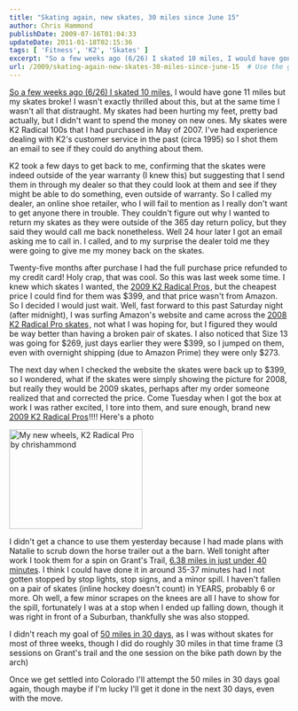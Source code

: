 ```yaml
---
title: "Skating again, new skates, 30 miles since June 15"
author: Chris Hammond
publishDate: 2009-07-16T01:04:33
updateDate: 2011-01-18T02:15:36
tags: [ 'Fitness', 'K2', 'Skates' ]
excerpt: "So a few weeks ago (6/26) I skated 10 miles, I would have gone 11 miles but my skates broke! I wasn't exactly thrilled about this, but at the same time I wasn't all that distraught. My skates had been hurting my feet, pretty bad actually, but I didn't want to spend the money on new ones. My skates were K2 Radical 100s that I had purchased in May of 2007. I've had experience dealing with K2's customer service in the past (circa 1995) so I shot them an email to see if they could do anything about them. K2 took a few days to get back to me, confirming that the skates were indeed outside of the year warranty (I knew this) but suggesting that I send them in through my dealer so that they could look at them and see if they might be able to do something, even outside of warranty. So I called my dealer, an online shoe retailer, who I will fail to mention as I really don't want to get anyone there in trouble. They couldn't figure out why I wanted to return my skates as they were outside of the 365 day return policy, but they said they would call me back nonetheless. Well 24 hour later I got an email asking me to call in. I called, and to my surprise the dealer told me they were going to give me my money back on the skates. Twenty-five months after purchase I had the full purchase price refunded to my credit card! Holy crap, that was cool. So this was last week some time. I knew which skates I wanted, the 2009 K2 Radical Pros, but the cheapest price I could find for them was $399, and that price wasn't from Amazon. So I decided I would just wait. Well, fast forward to this past Saturday night (after midnight), I was surfing Amazon's website and came across the 2008 K2 Radical Pro skates, not what I was hoping for, but I figured they would be way better than having a broken pair of skates. I also noticed that Size 13 was going for $269, just days earlier they were $399, so I jumped on them, even with overnight shipping (due to Amazon Prime) they were only $273. The next day when I checked the website the skates were back up to $399, so I wondered, what if the skates were simply showing the picture for 2008, but really they would be 2009 skates, perhaps after my order someone realized that and corrected the price. Come Tuesday when I got the box at work I was rather excited, I tore into them, and sure enough, brand new 2009 K2 Radical Pros!!!! Here's a photo  I didn't get a chance to use them yesterday because I had made plans with Natalie to scrub down the horse trailer out a the barn. Well tonight after work I took them for a spin on Grant's Trail, 6.38 miles in just under 40 minutes. I think I could have done it in around 35-37 minutes had I not gotten stopped by stop lights, stop signs, and a minor spill. I haven't fallen on a pair of skates (inline hockey doesn't count) in YEARS, probably 6 or more. Oh well, a few minor scrapes on the knees are all I have to show for the spill, fortunately I was at a stop when I ended up falling down, though it was right in front of a Suburban, thankfully she was also stopped. I didn't reach my goal of 50 miles in 30 days, as I was without skates for most of three weeks, though I did do roughly 30 miles in that time frame (3 sessions on Grant's trail and the one session on the bike path down by the arch) Once we get settled into Colorado I'll attempt the 50 miles in 30 days goal again, though maybe if I'm lucky I'll get it done in the next 30 days, even with the move."
url: /2009/skating-again-new-skates-30-miles-since-june-15  # Use the generated URL with year
---
```

<p><a target="_blank" href="https://connect.garmin.com/activity/7650783">So a few weeks ago (6/26) I skated 10 miles,</a> I would have gone 11 miles but my skates broke! I wasn't exactly thrilled about this, but at the same time I wasn't all that distraught. My skates had been hurting my feet, pretty bad actually, but I didn't want to spend the money on new ones. My skates were K2 Radical 100s that I had purchased in May of 2007. I've had experience dealing with K2's customer service in the past (circa 1995) so I shot them an email to see if they could do anything about them.</p> <p>K2 took a few days to get back to me, confirming that the skates were indeed outside of the year warranty (I knew this) but suggesting that I send them in through my dealer so that they could look at them and see if they might be able to do something, even outside of warranty. So I called my dealer, an online shoe retailer, who I will fail to mention as I really don't want to get anyone there in trouble. They couldn't figure out why I wanted to return my skates as they were outside of the 365 day return policy, but they said they would call me back nonetheless. Well 24 hour later I got an email asking me to call in. I called, and to my surprise the dealer told me they were going to give me my money back on the skates.</p> <p>Twenty-five months after purchase I had the full purchase price refunded to my credit card! Holy crap, that was cool. So this was last week some time. I knew which skates I wanted, the <a href="https://www.amazon.com/gp/product/B002W6MXO6?ie=UTF8&amp;tag=chrishammondc-20&amp;linkCode=as2&amp;camp=1789&amp;creative=390957&amp;creativeASIN=B002W6MXO6">2009 K2 Radical Pros</a><img alt="" height="1" width="1" style="margin-top: 0px; margin-right: 0px; margin-bottom: 0px; margin-left: 0px;        border-width: 0px;border-style: none !important;" src="https://www.assoc-amazon.com/e/ir?t=chrishammondc-20&amp;l=as2&amp;o=1&amp;a=B001R6DP76" />, but the cheapest price I could find for them was $399, and that price wasn't from Amazon. So I decided I would just wait. Well, fast forward to this past Saturday night (after midnight), I was surfing Amazon's website and came across the <a href="https://www.amazon.com/gp/product/B002W6MXO6?ie=UTF8&amp;tag=chrishammondc-20&amp;linkCode=as2&amp;camp=1789&amp;creative=390957&amp;creativeASIN=B002W6MXO6">2008 K2 Radical Pro skates</a><img alt="" height="1" width="1" style="margin-top: 0px; margin-right: 0px; margin-bottom: 0px; margin-left: 0px;        border-width: 0px;border-style: none !important;" src="https://www.assoc-amazon.com/e/ir?t=chrishammondc-20&amp;l=as2&amp;o=1&amp;a=B001GAPRSS" />, not what I was hoping for, but I figured they would be way better than having a broken pair of skates. I also noticed that Size 13 was going for $269, just days earlier they were $399, so I jumped on them, even with overnight shipping (due to Amazon Prime) they were only $273.</p> <p>The next day when I checked the website the skates were back up to $399, so I wondered, what if the skates were simply showing the picture for 2008, but really they would be 2009 skates, perhaps after my order someone realized that and corrected the price. Come Tuesday when I got the box at work I was rather excited, I tore into them, and sure enough, brand new <a href="https://www.amazon.com/gp/product/B002W6MXO6?ie=UTF8&amp;tag=chrishammondc-20&amp;linkCode=as2&amp;camp=1789&amp;creative=390957&amp;creativeASIN=B002W6MXO6">2009 K2 Radical Pros</a><img alt="" height="1" width="1" style="margin-top: 0px; margin-right: 0px; margin-bottom: 0px; margin-left: 0px;        border-width: 0px;border-style: none !important;" src="https://www.assoc-amazon.com/e/ir?t=chrishammondc-20&amp;l=as2&amp;o=1&amp;a=B001R6DP76" />!!!! Here's a photo</p> <p><a href="https://www.flickr.com/photos/chammond/3720404779/"><img height="180" alt="My new wheels, K2 Radical Pro by chrishammond" width="240" src="https://farm4.static.flickr.com/3521/3720404779_e683a557c1_m.jpg" /></a></p> <p>I didn't get a chance to use them yesterday because I had made plans with Natalie to scrub down the horse trailer out a the barn. Well tonight after work I took them for a spin on Grant's Trail, <a target="_blank" href="https://connect.garmin.com/activity/8878231">6.38 miles in just under 40 minutes</a>. I think I could have done it in around 35-37 minutes had I not gotten stopped by stop lights, stop signs, and a minor spill. I haven't fallen on a pair of skates (inline hockey doesn't count) in YEARS, probably 6 or more. Oh well, a few minor scrapes on the knees are all I have to show for the spill, fortunately I was at a stop when I ended up falling down, though it was right in front of a Suburban, thankfully she was also stopped.</p> <p>I didn't reach my goal of <a target="_blank" href="https://www.chrishammond.com/blog/itemid/1776/50-miles-in-30-days">50 miles in 30 days</a>, as I was without skates for most of three weeks, though I did do roughly 30 miles in that time frame (3 sessions on Grant's trail and the one session on the bike path down by the arch)</p> <p>Once we get settled into Colorado I'll attempt the 50 miles in 30 days goal again, though maybe if I'm lucky I'll get it done in the next 30 days, even with the move.</p>
